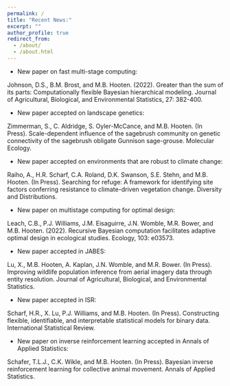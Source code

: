 ```yaml
---
permalink: /
title: "Recent News:"
excerpt: ""
author_profile: true
redirect_from: 
  - /about/
  - /about.html
---
```


* New paper on fast multi-stage computing:

Johnson, D.S., B.M. Brost, and M.B. Hooten. (2022). Greater than the sum of its parts: Computationally flexible Bayesian hierarchical modeling. Journal of Agricultural, Biological, and Environmental Statistics, 27: 382-400.

* New paper accepted on landscape genetics:  

Zimmerman, S., C. Aldridge, S. Oyler-McCance, and M.B. Hooten.  (In Press).  Scale-dependent influence of the sagebrush community on genetic connectivity of the sagebrush obligate Gunnison sage-grouse.  Molecular Ecology.

* New paper accepted on environments that are robust to climate change:  

Raiho, A., H.R. Scharf, C.A. Roland, D.K. Swanson, S.E. Stehn, and M.B. Hooten. (In Press). Searching for refuge: A framework for identifying site factors conferring resistance to climate-driven vegetation change. Diversity and Distributions.

* New paper on multistage computing for optimal design: 

Leach, C.B., P.J. Williams, J.M. Eisaguirre, J.N. Womble, M.R. Bower, and M.B. Hooten. (2022). Recursive Bayesian computation facilitates adaptive optimal design in ecological studies. Ecology, 103: e03573.

* New paper accepted in JABES:  

Lu, X., M.B. Hooten, A. Kaplan, J.N. Womble, and M.R. Bower. (In Press). Improving wildlife population inference from aerial imagery data through entity resolution. Journal of Agricultural, Biological, and Environmental Statistics.

* New paper accepted in ISR:  

Scharf, H.R., X. Lu, P.J. Williams, and M.B. Hooten. (In Press). Constructing flexible, identifiable, and interpretable statistical models for binary data. International Statistical Review. 

* New paper on inverse reinforcement learning accepted in Annals of Applied Statistics:  

Schafer, T.L.J., C.K. Wikle, and M.B. Hooten. (In Press). Bayesian inverse reinforcement learning for collective animal movement. Annals of Applied Statistics.

